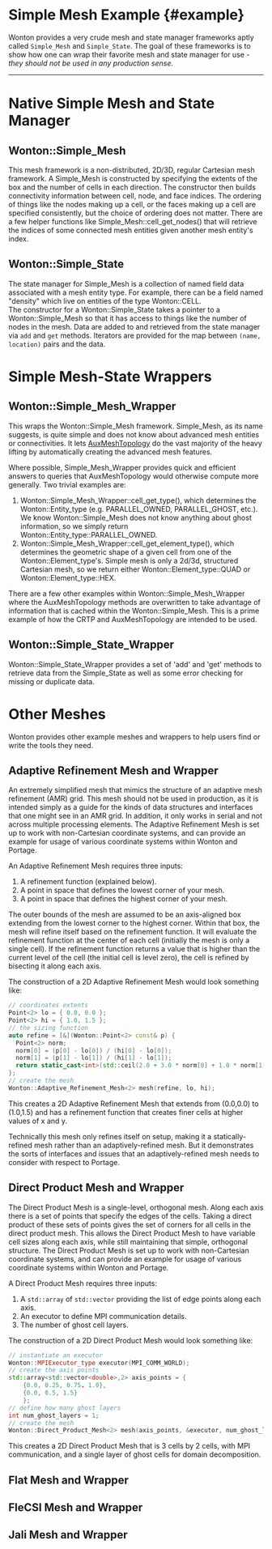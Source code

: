 # Simple Mesh Example    {#example}

Wonton provides a very crude mesh and state manager frameworks aptly
called `Simple_Mesh` and `Simple_State`.  The goal of these frameworks
is to show how one can wrap their favorite mesh and state manager for
use - _they should not be used in any production sense._

----

# Native Simple Mesh and State Manager

## Wonton::Simple_Mesh

This mesh framework is a non-distributed, 2D/3D, 
regular Cartesian mesh framework.  A Simple_Mesh is
constructed by specifying the extents of the box and the number of
cells in each direction.  The constructor then builds connectivity
information between cell, node, and face indices.  The ordering of
things like the nodes making up a cell, or the faces making up a cell
are specified consistently, but the choice of ordering does not
matter.  There are a few helper functions like
Simple_Mesh::cell_get_nodes() that will retrieve the indices
of some connected mesh entities given another mesh entity's index.

## Wonton::Simple_State

The state manager for Simple_Mesh is a collection
of named field data associated with a mesh entity type. For example, 
there can be a field named "density" which live on entities of the
type Wonton::CELL.  
The constructor for a Wonton::Simple_State takes a pointer to a
Wonton::Simple_Mesh so that it has access to things like the number
of nodes in the mesh.  Data are added to and retrieved from the state
manager via `add` and `get` methods.  Iterators are provided for the
map between `(name, location)` pairs and the data.

# Simple Mesh-State Wrappers

## Wonton::Simple_Mesh_Wrapper

This wraps the Wonton::Simple_Mesh framework.  Simple_Mesh, as its
name suggests, is quite simple and does not know about advanced mesh
entities or connectivities.  It lets [AuxMeshTopology](concepts.md###AuxMeshTopology) 
do the vast majority of the heavy lifting by automatically creating the advanced
mesh features.

Where possible, Simple_Mesh_Wrapper provides quick and efficient
answers to queries that AuxMeshTopology would otherwise compute 
more generally.  Two trivial examples are:

1. Wonton::Simple_Mesh_Wrapper::cell_get_type(), which determines the
   Wonton::Entity_type (e.g. PARALLEL_OWNED, PARALLEL_GHOST, etc.).
   We know Wonton::Simple_Mesh does not know anything about ghost
   information, so we simply return Wonton::Entity_type::PARALLEL_OWNED.
2. Wonton::Simple_Mesh_Wrapper::cell_get_element_type(), which
   determines the geometric shape of a given cell from one of the
   Wonton::Element_type's.  Simple mesh is only a 2d/3d, structured
   Cartesian mesh, so we return either Wonton::Element_type::QUAD 
   or  Wonton::Element_type::HEX.

There are a few other examples within Wonton::Simple_Mesh_Wrapper
where the AuxMeshTopology methods are overwritten to take advantage of
information that is cached within the Wonton::Simple_Mesh.  This is a
prime example of how the CRTP and AuxMeshTopology are intended to be
used.  

## Wonton::Simple_State_Wrapper

Wonton::Simple_State_Wrapper provides a set of 'add' and 'get' methods 
to retrieve data from the Simple_State as well as some error checking
for missing or duplicate data. 

# Other Meshes

Wonton provides other example meshes and wrappers to help users find or write
the tools they need.

## Adaptive Refinement Mesh and Wrapper

An extremely simplified mesh that mimics the structure of an adaptive mesh
refinement (AMR) grid.  This mesh should not be used in production, as it is
intended simply as a guide for the kinds of data structures and interfaces that
one might see in an AMR grid.  In addition, it only works in serial and not
across multiple processing elements.  The Adaptive Refinement Mesh is set up to
work with non-Cartesian coordinate systems, and can provide an example for
usage of various coordinate systems within Wonton and Portage.

An Adaptive Refinement Mesh requires three inputs:

1.  A refinement function (explained below).
2.  A point in space that defines the lowest corner of your mesh.
3.  A point in space that defines the highest corner of your mesh.

The outer bounds of the mesh are assumed to be an axis-aligned box extending
from the lowest corner to the highest corner.  Within that box, the mesh will
refine itself based on the refinement function.  It will evaluate the
refinement function at the center of each cell (initially the mesh is only a
single cell).  If the refinement function returns a value that is higher than
the current level of the cell (the initial cell is level zero), the cell is
refined by bisecting it along each axis.

The construction of a 2D Adaptive Refinement Mesh would look something like:

```c++
// coordinates extents
Point<2> lo = { 0.0, 0.0 };
Point<2> hi = { 1.0, 1.5 };
// the sizing function
auto refine = [&](Wonton::Point<2> const& p) {
  Point<2> norm;
  norm[0] = (p[0] - lo[0]) / (hi[0] - lo[0]);
  norm[1] = (p[1] - lo[1]) / (hi[1] - lo[1]);
  return static_cast<int>(std::ceil(2.0 + 3.0 * norm[0] + 1.0 * norm[1]));
};
// create the mesh
Wonton::Adaptive_Refinement_Mesh<2> mesh(refine, lo, hi);
```

This creates a 2D Adaptive Refinement Mesh that extends from (0.0,0.0) to
(1.0,1.5) and has a refinement function that creates finer cells at higher
values of x and y.

Technically this mesh only refines itself on setup, making it a
statically-refined mesh rather than an adaptively-refined mesh.  But it
demonstrates the sorts of interfaces and issues that an adaptively-refined mesh
needs to consider with respect to Portage.

## Direct Product Mesh and Wrapper

The Direct Product Mesh is a single-level, orthogonal mesh.  Along each axis
there is a set of points that specify the edges of the cells.  Taking a direct
product of these sets of points gives the set of corners for all cells in the
direct product mesh.  This allows the Direct Product Mesh to have variable cell
sizes along each axis, while still maintaining that simple, orthogonal
structure.  The Direct Product Mesh is set up to work with non-Cartesian
coordinate systems, and can provide an example for usage of various coordinate
systems within Wonton and Portage.

A Direct Product Mesh requires three inputs:

1.  A `std::array` of `std::vector` providing the list of edge points along
    each axis.
2.  An executor to define MPI communication details.
3.  The number of ghost cell layers.

The construction of a 2D Direct Product Mesh would look something like:

```c++
// instantiate an executor
Wonton::MPIExecutor_type executor(MPI_COMM_WORLD);
// create the axis points
std::array<std::vector<double>,2> axis_points = {
    {0.0, 0.25, 0.75. 1.0},
    {0.0, 0.5, 1.5}
    };
// define how many ghost layers
int num_ghost_layers = 1;
// create the mesh
Wonton::Direct_Product_Mesh<2> mesh(axis_points, &executor, num_ghost_layers);
```

This creates a 2D Direct Product Mesh that is 3 cells by 2 cells, with MPI
communication, and a single layer of ghost cells for domain decomposition.

## Flat Mesh and Wrapper

## FleCSI Mesh and Wrapper

## Jali Mesh and Wrapper

